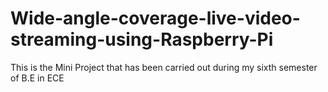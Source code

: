 # Wide-angle-coverage-live-video-streaming-using-Raspberry-Pi
This is the Mini Project that has been carried out during my sixth semester of B.E in ECE
